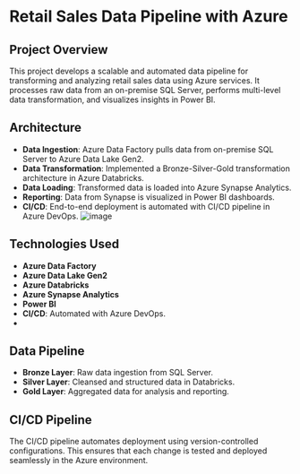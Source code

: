 # Retail Sales Data Pipeline with Azure

## Project Overview
This project develops a scalable and automated data pipeline for transforming and analyzing retail sales data using Azure services. It processes raw data from an on-premise SQL Server, performs multi-level data transformation, and visualizes insights in Power BI.

## Architecture
- **Data Ingestion**: Azure Data Factory pulls data from on-premise SQL Server to Azure Data Lake Gen2.
- **Data Transformation**: Implemented a Bronze-Silver-Gold transformation architecture in Azure Databricks.
- **Data Loading**: Transformed data is loaded into Azure Synapse Analytics.
- **Reporting**: Data from Synapse is visualized in Power BI dashboards.
- **CI/CD**: End-to-end deployment is automated with CI/CD pipeline in Azure DevOps.
![image](https://github.com/user-attachments/assets/11a8536b-ee0d-4b28-b6aa-be3c670b5ffa)


## Technologies Used
- **Azure Data Factory**
- **Azure Data Lake Gen2**
- **Azure Databricks**
- **Azure Synapse Analytics**
- **Power BI**
- **CI/CD**: Automated with Azure DevOps.
- 
## Data Pipeline
- **Bronze Layer**: Raw data ingestion from SQL Server.
- **Silver Layer**: Cleansed and structured data in Databricks.
- **Gold Layer**: Aggregated data for analysis and reporting.

## CI/CD Pipeline
The CI/CD pipeline automates deployment using version-controlled configurations. This ensures that each change is tested and deployed seamlessly in the Azure environment.
